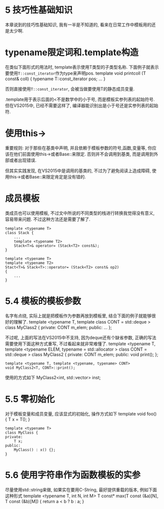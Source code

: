 # 5 技巧性基础知识 #

本章说到的技巧性基础知识, 我有一半是不知道的, 看来在日常工作中模板用的还是太少啊.

# typename限定词和.template构造 #

在类似下面形式的用法时, template表示使用T类型的子类型名称. 下面例子就表示要使用`T::const_iterator`作为type来声明pos.
    template <typename T>
    void printcoll (T const& coll)
    {
        typename T::const_iterator pos;
        ...
    }

否则直接使用`T::const_iterator`, 会被当做要使用T的静态成员变量.

.template用于表示后面的<不是数学中的小于号, 而是模板实参列表的起始符号.
但在VS2015中, 已经不需要这样了, 编译器能识别出是小于号还是实参列表的起始符.

# 使用this-> #

重要规则:
对于那些在基类中声明, 并且依赖于模板参数的符号,函数,变量等, 你应该在他们前面使用this->或者Base<T>::来限定. 否则并不会调用到基类, 而是调用到外部或者出现错误.

但其实实践发现, 在VS2015中是调用的基类的, 不过为了避免阅读上造成障碍, 使用this->或者Base<T>::来限定肯定是没有错的.

# 成员模板 #

类成员也可以使用模板, 不过文中所说的不同类型的栈进行转换我觉得没有意义, 容易带来问题.
不过这种方法还是需要了解了.

    template <typename T>
    class Stack {
        ...
        template <typename T2>
        Stack<T>& operator= (Stack<T2> const&);
    }

    template <typename T>
    template <typename T2>
    Stact<T>& Stack<T>::operator= (Stack<T2> const& op2)
    {
        ...
    }

# 5.4 模板的模板参数 #

名字有点绕, 实际上就是把模板作为参数再放到模板里, 结合下面的例子就能够很好的理解了.
    template <typename T, 
        template <typename> class CONT = std::deque >
    class MyClass2
    {
    private:
        CONT<T> m_elem;
    public:
        ...
    };

不过呢, 上面的写法在VS2015中不支持, 因为deque还有个缺省参数, 正确的写法需要使用下面这种方式重写, 不过看起来就非常难懂了.
    template <typename T, 
        template <typename ELEM,
                    typename = std::allocator<ELEM> > class CONT = std::deque >
    class MyClass2
    {
    private:
        CONT<T> m_elem;
    public:
        void print();
    };

    template <typename T, template <typename, typename> CONT>
    void MyClass2<T, CONT>::print();

使用的方式如下
    MyClass2<int, std::vector> inst;

# 5.5 零初始化 #

对于模板变量和成员变量, 应该显式的初始化, 操作方式如下
    template <typename T>
    void foo()
    {
        T x = T();
    }

    template <typename T>
    class MyClass {
    private:
        T x;
    public:
        MyClass() : x() {};
    }

# 5.6 使用字符串作为函数模板的实参 #

尽量使用std::string来做, 如果实在要用C-String, 最好提供重载的版本, 例如下面这种形式
    template <typename T, int N, int M>
    T const* max(T const (&a)[N], T const (&b)[M])
    {
        return a < b ? b : a;
    }

